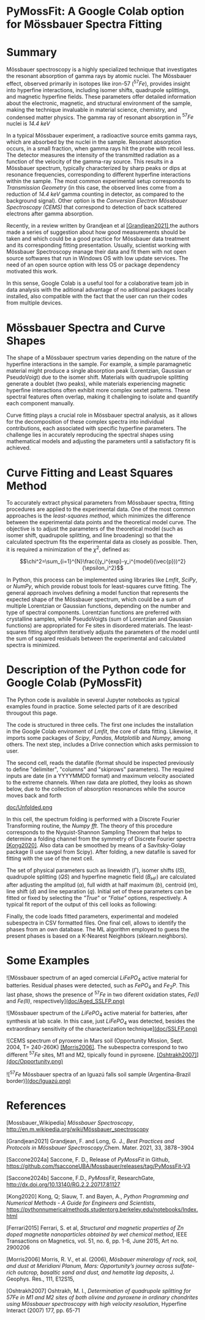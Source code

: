 # PyMossFit: A Google Colab option for Mössbauer Spectra Fitting

# Summary
Mössbauer spectroscopy is a highly specialized technique that investigates the resonant absorption of gamma rays by atomic nuclei. The Mössbauer effect, observed primarily in isotopes like iron-57 ($^{57}Fe$), provides insight into hyperfine interactions, including isomer shifts, quadrupole splittings, and magnetic hyperfine fields. These parameters offer detailed information about the electronic, magnetic, and structural environment of the sample, making the technique invaluable in material science, chemistry, and condensed matter physics. The gamma ray of resonant absorption in $^{57}Fe$ nuclei is *14.4 keV* 

In a typical Mössbauer experiment, a radioactive source emits gamma rays, which are absorbed by the nuclei in the sample. Resonant absorption occurs, in a small fraction, when gamma rays hit the probe with recoil less. The detector measures the intensity of the transmitted radiation as a function of the velocity of the gamma-ray source. This results in a Mössbauer spectrum, typically characterized by sharp peaks or dips at resonance frequencies, corresponding to different hyperfine interactions within the sample. The most common experimental setup corresponds to *Transmission Geometry* (in this case, the observed lines come from a reduction of *14.4 keV* gamma counting in detector, as compared to the background signal). Other option is the *Conversion Electron Mössbauer Spectroscopy (CEMS)* that correspond to detection of back scattered electrons after gamma absorption. 

Recently, in a review written by Grandjean et al [[Grandjean2021]](https://doi.org/10.1021/acs.chemmater.1c00326),the authors made a series of suggestion about how good measurements should be taken and which could be a good practice for Mössbauer data treatment and its corresponding fitting presentation.
Usually, scientist working with Mössbauer Spectroscopy manage their data and fit them with not open source softwares that run in Windows OS with low update services. The need of an open source option with less OS or package dependency motivated this work.

In this sense, Google Colab is a useful tool for a colaborative team job in data analysis with the aditional advantage of no aditional packages locally installed, also compatible with the fact that the user can run their codes from multiple devices.

# Mössbauer Spectra and Curve Shapes
The shape of a Mössbauer spectrum varies depending on the nature of the hyperfine interactions in the sample. For example, a simple paramagnetic material might produce a single absorption peak (Lorentzian, Gaussian  or PseudoVoigt) due to the isomer shift. Materials with quadrupole splitting generate a doublet (two peaks), while materials experiencing magnetic hyperfine interactions often exhibit more complex sextet patterns. These spectral features often overlap, making it challenging to isolate and quantify each component manually.

Curve fitting plays a crucial role in Mössbauer spectral analysis, as it allows for the decomposition of these complex spectra into individual contributions, each associated with specific hyperfine parameters. The challenge lies in accurately reproducing the spectral shapes using mathematical models and adjusting the parameters until a satisfactory fit is achieved.

# Curve Fitting and Least Squares Method
To accurately extract physical parameters from Mössbauer spectra, fitting procedures are applied to the experimental data. One of the most common approaches is the *least-squares method*, which minimizes the difference between the experimental data points and the theoretical model curve. The objective is to adjust the parameters of the theoretical model (such as isomer shift, quadrupole splitting, and line broadening) so that the calculated spectrum fits the experimental data as closely as possible. Then, it is required a minimization of the $\chi^2$, defined as:

$$\chi^2=\sum_{i=1}^{N}\frac{(y_i^{exp}-y_i^{model}(\vec{p}))^2}{\epsilon_i^2}$$

In Python, this process can be implemented using libraries like *Lmfit*, *SciPy*, or *NumPy*, which provide robust tools for least-squares curve fitting. The general approach involves defining a model function that represents the expected shape of the Mössbauer spectrum, which could be a sum of multiple Lorentzian or Gaussian functions, depending on the number and type of spectral components. Lorentzian functions are preferred with crystalline samples, while PseudoVoigts (sum of Lorentzian and Gaussian functions) are appropriated for Fe sites in disordered materials. The least-squares fitting algorithm iteratively adjusts the parameters of the model until the sum of squared residuals between the experimental and calculated spectra is minimized.

# Description of the Python code for Google Colab (PyMossFit)
The Python code is available in several Jupyter notebooks as typical examples found in practice. Some selected parts of it are described througout this page.

The code is structured in three cells. The first one includes the installation in the Google Colab enviroment of *Lmfit*, the core of data fitting. Likewise, it imports some packages of *Scipy*, *Pandas*, *Matplotlib* and *Numpy*, among others. The next step, includes a Drive connection which asks permission to user.

The second cell, reads the datafile (format should be inspected previously to define "delimiter", "columns" and "skiprows" parameters). The required inputs are date (in a YYYYMMDD format) and maximum velocity asociated to the extreme channels.
When raw data are plotted, they looks as shown below, due to the collection of absorption resonances while the source moves back and forth

[doc/Unfolded.png](https://github.com/fsacconeUBA/PyMossFit/blob/9fd5bd078652533d501ecc178307ac4ca773b829/Unfolded.png)

In this cell, the spectrum folding is performed with a Discrete Fourier Transforming routine, the *Numpy fft*. The theory of this procedure corresponds to the Nyquist-Shannon Sampling Theorem that helps to determine a folding channel from the symmetry of Discrete Fourier spectra [[Kong2020]](https://pythonnumericalmethods.studentorg.berkeley.edu/notebooks/chapter24.02-Discrete-Fourier-Transform.html). Also data can be smoothed by means of a Savitsky-Golay package (I use savgol from Scipy). After folding, a new datafile is saved for fitting with the use of the next cell. 

The set of physical parameters such as linewidth ($\Gamma$), isomer shifts (*IS*), quadrupole splitting (*QS*) and hyperfine magnetic field ($B_{HF}$) are calculated after adjusting the amplitud (*a*), full width at half maximum (*b*), centroid (*m*), line shift (*d*) and line separation (*q*). Initial set of these parameters can be fitted or fixed by selecting the *"True*" or *"False"* options, respectively. A typical fit report of the output of this cell looks as following:


Finally, the code loads fitted parameters, experimental and modeled subespectra in CSV formatted files. One final cell, allows to identify the phases from an own database. The ML algorithm employed to guess the present phases is based on a K-Nearest Neighbors (sklearn.neighbors).


# Some Examples

![Mössbauer spectrum of an aged comercial $LiFePO_{4}$ active material for batteries. Residual phases were detected, such as $FePO_{4}$ and $Fe_{2}P$. This last phase, shows the presence of $^{57}Fe$ in two diferent oxidation states, *Fe(I)* and *Fe(II)*, respectively][(doc/Aged_SSLFP.png)](https://github.com/fsacconeUBA/PyMossFit/blob/21102e0922ab90e0ab3a767d5a9ceabcc2af44c3/Aged_SSLFP.png)

![Mössbauer spectrum of the $LiFePO_{4}$ active material for batteries, after synthesis at lab scale. In this case, just $LiFePO_{4}$ was detected, besides the extraordinary sensitivity of the 
characterization technique][(doc/SSLFP.png)](https://github.com/fsacconeUBA/PyMossFit/blob/21102e0922ab90e0ab3a767d5a9ceabcc2af44c3/SSLFP.png)

![CEMS spectrum of pyroxene in Mars soil (Opportunity Mission, Sept. 2004, T= 240-260K) [[Morris2006]](https://doi.org/10.1029/2006JE002791). The subespectra correspond to two different $^{57}Fe$ sites, M1 and M2, tipically found in pyroxene. [[Oshtrakh2007]](https://doi.org/10.1007/s10751-008-9646-4)][(doc/Opportunity.png)](https://github.com/fsacconeUBA/PyMossFit/blob/1c0b76d1468396190c96b9e789d36b9a0c2ed2c4/Opportunity.png)

![$^{57}Fe$ Mössbauer spectra of an Iguazú falls soil sample (Argentina-Brazil border)][(doc/Iguazú.png)](https://github.com/fsacconeUBA/PyMossFit/blob/21102e0922ab90e0ab3a767d5a9ceabcc2af44c3/Iguaz%C3%BA.png)

# References
[Mossbauer_Wikipedia] *Mössbauer Spectroscopy*, http://en.m.wikipedia.org/wiki/Mössbauer_spectroscopy

[Grandjean2021] Grandjean, F. and Long, G. J., *Best Practices and Protocols in Mössbauer Spectroscopy*,Chem. Mater. 2021, 33, 3878−3904 

[Saccone2024a] Saccone, F. D., Release of *PyMossFit* in Github, https://github.com/fsacconeUBA/Mossbauer/releases/tag/PyMossFit-V3

[Saccone2024b] Saccone, F.D., *PyMossFit*, ResearchGate, http://dx.doi.org/10.13140/RG.2.2.20717.81127

[Kong2020] Kong, Q; Siauw, T. and Bayen, A., *Python Programming and Numerical Methods - A Guide for Engineers and Scientists*, https://pythonnumericalmethods.studentorg.berkeley.edu/notebooks/Index.html

[Ferrari2015] Ferrari, S. et al, *Structural and magnetic properties of Zn doped magnetite nanoparticles obtained by wet chemical method*, IEEE Transactions on Magnetics, vol. 51, no. 6, pp. 1-6, June 2015, Art no. 2900206

[Morris2006] Morris, R. V., et al. (2006), *Mösbauer mineralogy of rock, soil, and dust at Meridiani Planum, Mars: Opportunity’s
journey across sulfate-rich outcrop, basaltic sand and dust, and hematite lag deposits*, J. Geophys. Res., 111, E12S15,

[Oshtrakh2007] Oshtrakh, M. I., *Determination of quadrupole splitting for 57Fe in M1
and M2 sites of both olivine and pyroxene in ordinary
chondrites using Mössbauer spectroscopy with high
velocity resolution*, Hyperfine Interact (2007) 177, pp. 65-71
